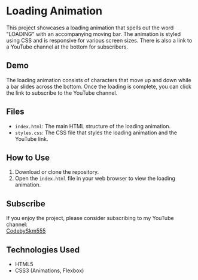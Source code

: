 # Loading Animation

This project showcases a loading animation that spells out the word "LOADING" with an accompanying moving bar. The animation is styled using CSS and is responsive for various screen sizes. There is also a link to a YouTube channel at the bottom for subscribers.

## Demo

The loading animation consists of characters that move up and down while a bar slides across the bottom. Once the loading is complete, you can click the link to subscribe to the YouTube channel.

## Files

- `index.html`: The main HTML structure of the loading animation.
- `styles.css`: The CSS file that styles the loading animation and the YouTube link.

## How to Use

1. Download or clone the repository.
2. Open the `index.html` file in your web browser to view the loading animation.

## Subscribe

If you enjoy the project, please consider subscribing to my YouTube channel:  
[CodebySkm555](https://youtube.com/@CodebySkm555?si=j4QRKraVjqpuP8AS)

## Technologies Used

- HTML5
- CSS3 (Animations, Flexbox)
